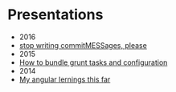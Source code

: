 # Presentations

 - 2016
  - [stop writing commitMESSages, please](https://docs.google.com/a/jimdo.com/presentation/d/1EXXRzbT17rbD7CFXugPZgvgMhsoVE1XXSA7UxBl3iXw/edit?usp=sharing)
 - 2015
  - [How to bundle grunt tasks and configuration](http://xiphe.github.io/Presentations/grunt-angular-toolbox/)
 - 2014
  - [My angular lernings this far](http://xiphe.github.io/Presentations/angular-fontselect/#/)
 

